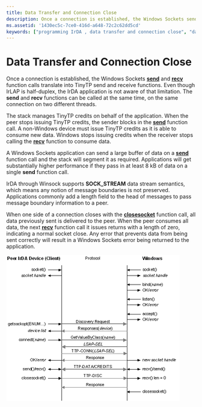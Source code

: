 ```yaml
---
title: Data Transfer and Connection Close
description: Once a connection is established, the Windows Sockets send and recv function calls translate into TinyTP send and receive functions.
ms.assetid: '1430ec5c-7ce0-416d-a648-72c2c62dd5cd'
keywords: ["programming IrDA , data transfer and connection close", "data transfer IrDA", "connection close IrDA"]
---
```


# Data Transfer and Connection Close

Once a connection is established, the Windows Sockets [**send**](https://msdn.microsoft.com/library/windows/desktop/ms740149) and [**recv**](https://msdn.microsoft.com/library/windows/desktop/ms740121) function calls translate into TinyTP send and receive functions. Even though IrLAP is half-duplex, the IrDA application is not aware of that limitation. The **send** and **recv** functions can be called at the same time, on the same connection on two different threads.

The stack manages TinyTP credits on behalf of the application. When the peer stops issuing TinyTP credits, the sender blocks in the [**send**](https://msdn.microsoft.com/library/windows/desktop/ms740149) function call. A non-Windows device must issue TinyTP credits as it is able to consume new data. Windows stops issuing credits when the receiver stops calling the [**recv**](https://msdn.microsoft.com/library/windows/desktop/ms740121) function to consume data.

A Windows Sockets application can send a large buffer of data on a [**send**](https://msdn.microsoft.com/library/windows/desktop/ms740149) function call and the stack will segment it as required. Applications will get substantially higher performance if they pass in at least 8 kB of data on a single **send** function call.

IrDA through Winsock supports **SOCK\_STREAM** data stream semantics, which means any notion of message boundaries is not preserved. Applications commonly add a length field to the head of messages to pass message boundary information to a peer.

When one side of a connection closes with the [**closesocket**](https://msdn.microsoft.com/library/windows/desktop/ms737582) function call, all data previously sent is delivered to the peer. When the peer consumes all data, the next [**recv**](https://msdn.microsoft.com/library/windows/desktop/ms740121) function call it issues returns with a length of zero, indicating a normal socket close. Any error that prevents data from being sent correctly will result in a Windows Sockets error being returned to the application.

![winsock to irda protocol mapping](images/irdap004.png)

 

 




